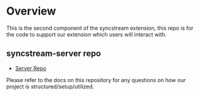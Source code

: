 # Overview

This is the second component of the syncstream extension, this repo is for the code to support our extension which users will interact with.

## syncstream-server repo
+ [Server Repo](https://github.com/unknownblueguy6/syncstream-server)

Please refer to the docs on this repository for any questions on how our project is structured/setup/utilized.
